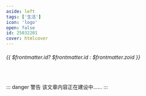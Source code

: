 ```yaml
---
aside: left
tags: ['生活']
icon: 'logo'
open: false
id: 25032201
cover: htmlcover
---
```

 
######  {{ $frontmatter.id? $frontmatter.id : $frontmatter.zoid }}
 
<br/>
 
::: danger <Badge type='warning'>警告</Badge>
该文章内容正在建设中......
:::


